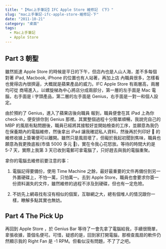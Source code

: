 ```yaml
---
title: "【Mac上手筆記】IFC Apple Store 維修記 《下》"
slug: "mac上手筆記-ifc-apple-store-維修記-下"
date: "2011-10-21"
category: "桌面"
tags:
  - Mac上手筆記
  - Apple Store
---
```


## Part 3 朝聖

雖然抵達 Apple Store 的時候是平日的下午，但店內也是人山人海，差不多每個對著 iPad, Macbook, iPhone 的位置也有人站著，再加上店 內職員很多，怎樣看也覺得店內很擠逼，大概就是蘋果產品的威力。IFC Apple Store 有兩層高，兩層均可從 商場進入，以螺旋梯為中心將店分成兩部分，第一層的左手面是 Mac 電腦，右手面是 i 字頭產品，第二層的左手面是 Genius，右手面是一對一和個人設定。

由於預約了 Genius，進入了蘋果店後向職員 報到，職員便會在其 iPad 上為你 check-in，便安排你到 Genius 那裡。其實整個過程十分簡單順暢，我說完自己的 MBP 的風扇有點問題後，職員已經將其接駁好並開始檢查的工序，並願意為我仍在保養期內的電腦維修，然後拿出 iPad 讓我確認私人資料，然後再於列印好  的維修收據上簽署便可以離開。雖然只是風扇壞了，但礙於我起初聞到焦味，職員也願意為我更換底板(市值 5000 多元 )，實在令我心花怒放。等待的時間大約是 5-7 天，實際上我第 3 天已收到電郵可拿電腦了，只好趕去與我的電腦重聚。

拿你的電腦去維修前要注意的事：

1. 電腦記得要備份，使用 Time Machine 之餘，最好最重要的文件再備份到另一外置硬碟上，不怕一萬，只怕萬一。去到 Apple Store，職員也會要求你簽一份資料漏失的文件，雖然維修的過程不涉及到硬碟，但也有一定危險。

2. 不妨先上網尋找有沒有相似的個案，互聯網之大，總有個堆人的情況跟你一樣，瞭解多點其實也無妨。

## Part 4 The Pick Up

再回到 Apple Store ，於 Genius Bar 等待了一會先拿了電腦給我，手續很簡單，拿張收據，簽個名便可。可惜，疑惑的是，回到家打開電腦，那檢查風扇的軟件仍然顯示我的 Right Fan 是 -1 RPM。但看似沒有問題，不了了之吧。
